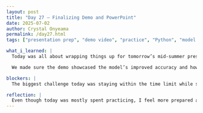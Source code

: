 ```yaml
---
layout: post
title: "Day 27 – Finalizing Demo and PowerPoint"
date: 2025-07-02
author: Crystal Onyeama
permalink: /day27.html
tags: ["presentation prep", "demo video", "practice", "Python", "model training"]

what_i_learned: |
  Today was all about wrapping things up for tomorrow’s mid-summer presentation. My group and I finalized our PowerPoint slides, polished our script, and focused on recording our demo video. After several rounds of practice, we finally got a solid take that clearly explains our project, how the model works, and what progress we’ve made so far. It was a big relief to get through the full run without major hiccups, and I think all the earlier practice really helped us deliver confidently.

  We made sure the demo showcased the model’s improved accuracy and how we’ve been building and testing the code together. Although the process was repetitive at times, it helped us become more comfortable explaining both the technical and non-technical aspects of our project.

blockers: |
  The biggest challenge today was staying within the time limit while still covering all the important parts of our work. It took a few tries to find the right balance between detail and brevity.

reflection: |
  Even though today was mostly spent practicing, I feel more prepared and proud of the work we’ve done. Creating a clear and concise demo helped reinforce how far we’ve come since the beginning. Now we just need to stay focused and deliver tomorrow with confidence.
---
```

